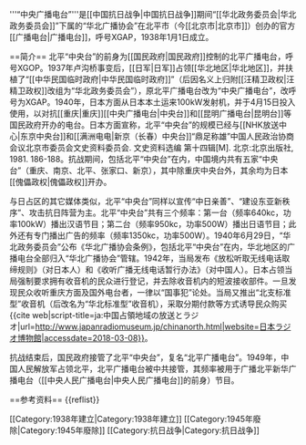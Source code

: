 '''“中央广播电台”'''是[[中国抗日战争|中国抗日战争]]期间“[[华北政务委员会|华北政务委员会]]”下属的“华北广播协会”在北平市（今[[北京市|北京市]]）创办的官方[[广播电台|广播电台]]，呼号XGAP，1938年1月1日成立。

==简介==
北平“中央台”的前身为[[国民政府|国民政府]]控制的北平广播电台，呼号XGOP。1937年卢沟桥事变后，[[日军|日军]]占领[[华北地区|华北地区]]，并扶植了“[[中华民国临时政府|中华民国临时政府]]”（后因名义上归附[[汪精卫政权|汪精卫政权]]改组为“华北政务委员会”），原北平广播电台改为“中央广播电台”，改呼号为XGAP。1940年，日本方面从日本本土运来100kW发射机，并于4月15日投入使用，以对抗[[重庆|重庆]][[中央广播电台|中央台]]和[[昆明广播电台|昆明台]]等国民政府开办的电台。日本方面宣称，北平“中央台”的规模已经与[[NHK放送中心|东京中央台]]和[[满洲电电|新京（长春）中央台]]“鼎足称雄”<ref>中国人民政治协商会议北京市委员会文史资料委员会. 文史资料选编 第十四辑[M]. 北京:北京出版社, 1981. 186-188</ref>。抗战期间，包括北平“中央台”在内，中国境内共有五家“中央台”（重庆、南京、北平、张家口、新京），其中除重庆中央台外，其余均为日本[[傀儡政权|傀儡政权]]开办。

与日占区的其它媒体类似，北平“中央台”同样以宣传“中日亲善”、“建设东亚新秩序”、攻击抗日阵营为主。北平“中央台”共有三个频率：第一台（频率640kc，功率100kW）播出汉语节目；第二台（频率950kc，功率500W）播出日语节目；此外还有专门播出广告的频率（频率1350kc，功率500W）。1940年6月29日，“华北政务委员会”公布《华北广播协会条例》，包括北平“中央台”在内，华北地区的广播电台全部归入“华北广播协会”管辖。1942年，当局发布《放松听取无线电话取缔规则》（对日本人）和《收听广播无线电话暂行办法》（对中国人）。日本占领当局强制要求拥有收音机的民众进行登记，并去除收音机内的短波接收部件。一旦发现民众收听重庆方面及国外电台者，一律以“国事犯”论处。当局又推出“北支标准型”收音机（后改名为“华北标准型”收音机），采取分期付款等方式诱导民众购买<ref>{{cite web|script-title=ja:中国占領地域の放送とラジオ|url=http://www.japanradiomuseum.jp/chinanorth.html|website=日本ラジオ博物館|accessdate=2018-03-08}}</ref>。

抗战结束后，国民政府接管了北平“中央台”，复名“北平广播电台”。1949年，中国人民解放军占领北平，北平广播电台被中共接管，其频率被用于广播北平新华广播电台（[[中央人民广播电台|中央人民广播电台]]的前身）节目。

==参考资料==
{{reflist}}

[[Category:1938年建立|Category:1938年建立]]
[[Category:1945年廢除|Category:1945年廢除]]
[[Category:抗日战争|Category:抗日战争]]
